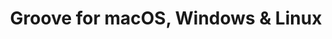 ---
name: Groove
url: 'https://www.groovehq.com'
category: Business
title: 'Groove for macOS, Windows & Linux'
key: groove

---